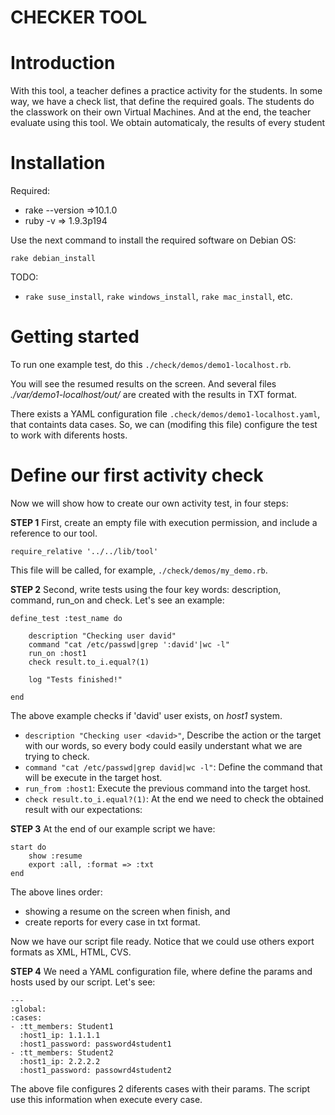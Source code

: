 CHECKER TOOL
============

**Introduction**
================

With this tool, a teacher defines a practice activity for the students.
In some way, we have a check list, that define the required goals. 
The students do the classwork on their own Virtual Machines. 
And at the end, the teacher evaluate using this tool.
We obtain automaticaly, the results of every student

**Installation**
================
Required: 
* rake --version =>10.1.0
* ruby -v => 1.9.3p194

Use the next command to install the required software on Debian OS:
 
  `rake debian_install`

TODO:
* `rake suse_install`, `rake windows_install`, `rake mac_install`, etc.

**Getting started**
===================
To run one example test, do this `./check/demos/demo1-localhost.rb`.

You will see the resumed results on the screen.
And several files *./var/demo1-localhost/out/* are created with the results 
in TXT format.

There exists a YAML configuration file `.check/demos/demo1-localhost.yaml`, 
that containts data cases. So, we can (modifing this file) configure the 
test to work with diferents hosts.

**Define our first activity check**
===================================
Now we will show how to create our own activity test, in four steps:

**STEP 1**
First, create an empty file with execution permission, and include a 
reference to our tool.
```
require_relative '../../lib/tool'
```
This file will be called, for example, `./check/demos/my_demo.rb`.

**STEP 2**
Second, write tests using the four key words: description, command, run_on and check.
Let's see an example:
```
define_test :test_name do

	description "Checking user david"
	command "cat /etc/passwd|grep ':david'|wc -l"
	run_on :host1
	check result.to_i.equal?(1)

	log "Tests finished!"
	
end
```
The above example checks if 'david' user exists, on *host1* system.

* `description "Checking user <david>"`, Describe the action or the target 
with our words, so every body could easily understant what we are trying
to check.
* `command "cat /etc/passwd|grep david|wc -l"`: Define the command that 
will be execute in the target host.
* `run_from :host1`: Execute the previous command into the target host.
* `check result.to_i.equal?(1)`: At the end we need to check the obtained 
result with our expectations:

**STEP 3**
At the end of our example script we have:
```
start do
	show :resume
	export :all, :format => :txt
end
```
The above lines order:
* showing a resume on the screen when finish, and 
* create reports for every case in txt format.

Now we have our script file ready. Notice that we could use others export 
formats as XML, HTML, CVS.

**STEP 4**
We need a YAML configuration file, where define the params and hosts used
by our script. Let's see:

```
---
:global:
:cases:
- :tt_members: Student1
  :host1_ip: 1.1.1.1
  :host1_password: password4student1
- :tt_members: Student2
  :host1_ip: 2.2.2.2
  :host1_password: passowrd4student2
```
The above file configures 2 diferents cases with their params. The script
use this information when execute every case.

